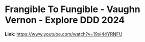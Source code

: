 # Frangible To Fungible - Vaughn Vernon - Explore DDD 2024



**Link**: https://www.youtube.com/watch?v=19xi44YRNFU
